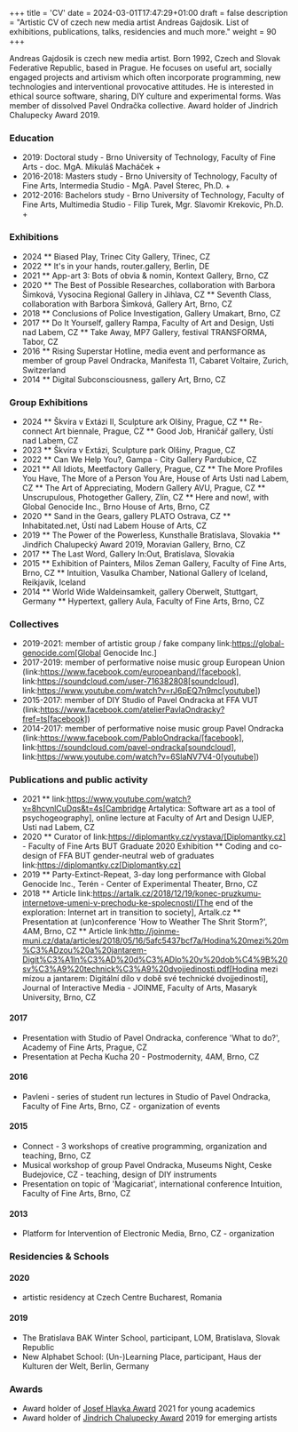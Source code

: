 +++
title = 'CV'
date = 2024-03-01T17:47:29+01:00
draft = false
description = "Artistic CV of czech new media artist Andreas Gajdosik. List of exhibitions, publications, talks, residencies and much more."
weight = 90
+++

Andreas Gajdosik is czech new media artist.
Born 1992, Czech and Slovak Federative Republic, based in Prague.
He focuses on useful art, socially engaged projects and artivism which often incorporate programming, new technologies and interventional provocative attitudes.
He is interested in ethical source software, sharing, DIY culture and experimental forms.
Was member of dissolved Pavel Ondračka collective.
Award holder of Jindrich Chalupecky Award 2019.

### Education

- 2019: Doctoral study - Brno University of Technology, Faculty of Fine Arts - doc. MgA. Mikuláš Macháček +
- 2016-2018: Masters study - Brno University of Technology, Faculty of Fine Arts, Intermedia Studio - MgA. Pavel Sterec, Ph.D. +
- 2012-2016: Bachelors study - Brno University of Technology, Faculty of Fine Arts, Multimedia Studio - Filip Turek, Mgr. Slavomir Krekovic, Ph.D. +

### Exhibitions
* 2024
** Biased Play, Trinec City Gallery, Třinec, CZ
* 2022
** It's in your hands, router.gallery, Berlin, DE
* 2021
** App-art 3: Bots of obvia & nomin, Kontext Gallery, Brno, CZ
* 2020
** The Best of Possible Researches, collaboration with Barbora Šimková, Vysocina Regional Gallery in Jihlava, CZ
** Seventh Class, collaboration with Barbora Šimková, Gallery Art, Brno, CZ
* 2018
** Conclusions of Police Investigation, Gallery Umakart, Brno, CZ
* 2017
** Do It Yourself, gallery Rampa, Faculty of Art and Design, Usti nad Labem, CZ
** Take Away, MP7 Gallery, festival TRANSFORMA, Tabor, CZ
* 2016
** Rising Superstar Hotline, media event and performance as member of group Pavel Ondracka, Manifesta 11, Cabaret Voltaire, Zurich, Switzerland
* 2014
** Digital Subconsciousness, gallery Art, Brno, CZ

### Group Exhibitions

* 2024
** Škvíra v Extázi II, Sculpture ark Olšiny, Prague, CZ
** Re-connect Art biennale, Prague, CZ
** Good Job, Hraničář gallery, Ústí nad Labem, CZ
* 2023
** Škvíra v Extázi, Sculpture park Olšiny, Prague, CZ
* 2022
** Can We Help You?, Gampa - City Gallery Pardubice, CZ
* 2021
** All Idiots, Meetfactory Gallery, Prague, CZ
** The More Profiles You Have, The More of a Person You Are, House of Arts Usti nad Labem, CZ
** The Art of Appreciating, Modern Gallery AVU, Prague, CZ
** Unscrupulous, Photogether Gallery, Zlín, CZ
** Here and now!, with Global Genocide Inc., Brno House of Arts, Brno, CZ
* 2020
** Sand in the Gears, gallery PLATO Ostrava, CZ
** Inhabitated.net, Ústí nad Labem House of Arts, CZ
* 2019
** The Power of the Powerless, Kunsthalle Bratislava, Slovakia
** Jindřich Chalupecký Award 2019, Moravian Gallery, Brno, CZ
* 2017
** The Last Word, Gallery In:Out, Bratislava, Slovakia
* 2015
** Exhibition of Painters, Milos Zeman Gallery, Faculty of Fine Arts, Brno, CZ
** Intuition, Vasulka Chamber, National Gallery of Iceland, Reikjavik, Iceland
* 2014
** World Wide Waldeinsamkeit, gallery Oberwelt, Stuttgart, Germany
** Hypertext, gallery Aula, Faculty of Fine Arts, Brno, CZ

### Collectives
* 2019-2021: member of artistic group / fake company link:https://global-genocide.com[Global Genocide Inc.]
* 2017-2019: member of performative noise music group European Union (link:https://www.facebook.com/europeanband/[facebook], link:https://soundcloud.com/user-716382808[soundcloud], link:https://www.youtube.com/watch?v=rJ6pEQ7n9mc[youtube])
* 2015-2017: member of DIY Studio of Pavel Ondracka at FFA VUT (link:https://www.facebook.com/atelierPavlaOndracky?fref=ts[facebook])
* 2014-2017: member of performative noise music group Pavel Ondracka (link:https://www.facebook.com/PabloOndracka/[facebook], link:https://soundcloud.com/pavel-ondracka[soundcloud], link:https://www.youtube.com/watch?v=6SlaNV7V4-0[youtube])

### Publications and public activity
* 2021
** link:https://www.youtube.com/watch?v=8hcvnlCuDqs&t=4s[Cambridge Artalytica: Software art as a tool of psychogeography], online lecture at Faculty of Art and Design UJEP, Usti nad Labem, CZ
* 2020
** Curator of link:https://diplomantky.cz/vystava/[Diplomantky.cz] - Faculty of Fine Arts BUT Graduate 2020 Exhibition
** Coding and co-design of FFA BUT gender-neutral web of graduates link:https://diplomantky.cz[Diplomantky.cz]
* 2019
** Party-Extinct-Repeat, 3-day long performance with Global Genocide Inc., Terén - Center of Experimental Theater, Brno, CZ
* 2018
** Article link:https://artalk.cz/2018/12/19/konec-pruzkumu-internetove-umeni-v-prechodu-ke-spolecnosti/[The end of the exploration: Internet art in transition to society], Artalk.cz
** Presentation at (un)conference 'How to Weather The Shrit Storm?', 4AM, Brno, CZ
** Article link:http://joinme-muni.cz/data/articles/2018/05/16/5afc5437bcf7a/Hodina%20mezi%20m%C3%ADzou%20a%20jantarem-Digit%C3%A1ln%C3%AD%20d%C3%ADlo%20v%20dob%C4%9B%20sv%C3%A9%20technick%C3%A9%20dvojjedinosti.pdf[Hodina mezi mízou a jantarem: Digitální dílo v době své technické dvojjedinosti], Journal of Interactive Media - JOINME, Faculty of Arts, Masaryk University, Brno, CZ
#### 2017
- Presentation with Studio of Pavel Ondracka, conference 'What to do?', Academy of Fine Arts, Prague, CZ
- Presentation at Pecha Kucha 20 - Postmodernity, 4AM, Brno, CZ
#### 2016
- Pavleni - series of student run lectures in Studio of Pavel Ondracka, Faculty of Fine Arts, Brno, CZ - organization of events

#### 2015
- Connect - 3 workshops of creative programming, organization and teaching, Brno, CZ
- Musical workshop of group Pavel Ondracka, Museums Night, Ceske Budejovice, CZ - teaching, design of DIY instruments 
- Presentation on topic of 'Magicariat', international conference Intuition, Faculty of Fine Arts, Brno, CZ

#### 2013
- Platform for Intervention of Electronic Media, Brno, CZ - organization

### Residencies & Schools

#### 2020
- artistic residency at Czech Centre Bucharest, Romania

#### 2019
- The Bratislava BAK Winter School, participant, LOM, Bratislava, Slovak Republic
- New Alphabet School: (Un-)Learning Place, participant, Haus der Kulturen der Welt, Berlin, Germany

### Awards
* Award holder of [Josef Hlavka Award](http://www.hlavkovanadace.cz/cinnost_2021.php) 2021 for young academics
* Award holder of [Jindrich Chalupecky Award](https://www.sjch.cz/en/jindrich-chalupecky-award/) 2019 for emerging artists
